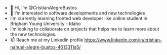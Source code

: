 - 👋 Hi, I’m @CristianAlegreBustos
- 👀 I’m interested in software developments and new technologies
-  I’m currently learning fronted web developer like online student in Brigham Young University - Idaho
-  I’m looking to collaborate on projects that helps me to learn more about the new technologies.
- 📫 Reach me at my Linkedln profile https://www.linkedin.com/in/cristian-nahuel-alegre-bustos-4613311a5/

<!---
CristianAlegreBustos/CristianAlegreBustos is a ✨ special ✨ repository because its `README.md` (this file) appears on your GitHub profile.
You can click the Preview link to take a look at your changes.
--->
